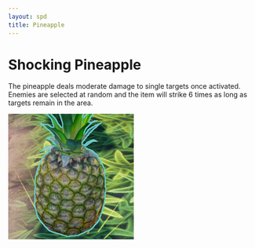 ```yaml
---
layout: spd
title: Pineapple
---
```


# Shocking Pineapple

The pineapple deals moderate damage to single targets once activated. Enemies are selected at random and the item will strike 6 times as long as targets remain in the area.

<img src="/assets/images/spd/item-pineapple.jpg" width="256" height="256">
